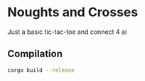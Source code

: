 # Noughts and Crosses

Just a basic tic-tac-toe and connect 4 ai

## Compilation

```bash
cargo build --release
```